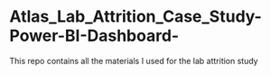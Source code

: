 # Atlas_Lab_Attrition_Case_Study-Power-BI-Dashboard-
This repo contains all the materials I used for the lab attrition study
